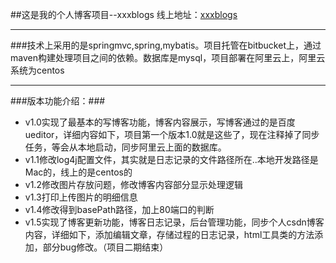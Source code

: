 ##这是我的个人博客项目--xxxblogs  线上地址：[xxxblogs](http://112.74.81.77/article/index)
***
###技术上采用的是springmvc,spring,mybatis。项目托管在bitbucket上，通过maven构建处理项目之间的依赖。数据库是mysql，项目部署在阿里云上，阿里云系统为centos
***
###版本功能介绍：###
* v1.0实现了最基本的写博客功能，博客内容展示，写博客通过的是百度ueditor，详细内容如下，项目第一个版本1.0就是这些了，现在注释掉了同步任务，等会从本地启动，同步阿里云上面的数据库。
* v1.1修改log4j配置文件，其实就是日志记录的文件路径所在..本地开发路径是Mac的，线上的是centos的
* v1.2修改图片存放问题，修改博客内容部分显示处理逻辑
* v1.3打印上传图片的明细信息
* v1.4修改得到basePath路径，加上80端口的判断
* v1.5实现了博客更新功能，博客日志记录，后台管理功能，同步个人csdn博客内容，详细如下，添加编辑文章，存储过程的日志记录，html工具类的方法添加，部分bug修改。（项目二期结束）